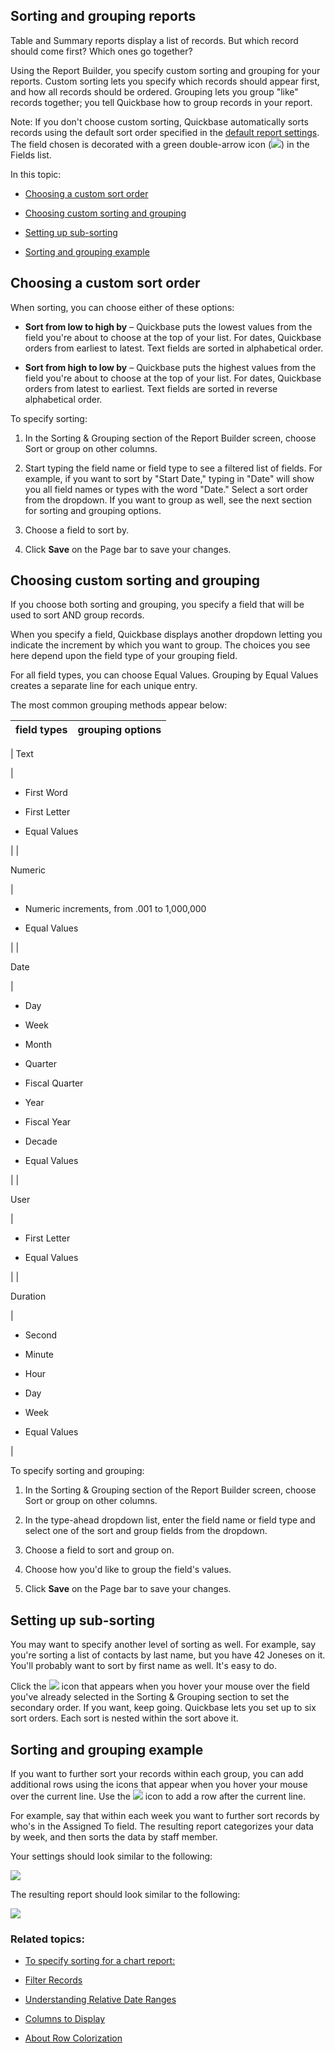 ## Sorting and grouping reports

Table and Summary reports display a list of records. But which record should come first? Which ones go together?

Using the Report Builder, you specify custom sorting and grouping for your reports. Custom sorting lets you specify which records should appear first, and how all records should be ordered. Grouping lets you group "like" records together; you tell Quickbase how to group records in your report.

Note: If you don't choose custom sorting, Quickbase automatically sorts records using the default sort order specified in the [default report settings](https://helpv2.quickbase.com/hc/en-us/articles/4570348881300-Setting-reporting-defaults-). The field chosen is decorated with a green double-arrow icon (![](https://helpv2.quickbase.com/hc/article_attachments/4572849605652/defsorticon.png)) in the Fields list.

In this topic:

-   [Choosing a custom sort order](https://helpv2.quickbase.com/hc/en-us/articles/4570409135252-Sorting-and-grouping-reports#Choosing_a_custom_sort_order)
    
-   [Choosing custom sorting and grouping](https://helpv2.quickbase.com/hc/en-us/articles/4570409135252-Sorting-and-grouping-reports#Choosing_custom_sorting_and_grouping)
    
-   [Setting up sub-sorting](https://helpv2.quickbase.com/hc/en-us/articles/4570409135252-Sorting-and-grouping-reports#Setting_up_sub-sorting)
    
-   [Sorting and grouping example](https://helpv2.quickbase.com/hc/en-us/articles/4570409135252-Sorting-and-grouping-reports#Sorting_and_grouping_example)
    

## Choosing a custom sort order

When sorting, you can choose either of these options:

-   **Sort from low to high by** – Quickbase puts the lowest values from the field you're about to choose at the top of your list. For dates, Quickbase orders from earliest to latest. Text fields are sorted in alphabetical order.
    
-   **Sort from high to low by** – Quickbase puts the highest values from the field you're about to choose at the top of your list. For dates, Quickbase orders from latest to earliest. Text fields are sorted in reverse alphabetical order.
    

To specify sorting:

1.  In the Sorting & Grouping section of the Report Builder screen, choose Sort or group on other columns.
    
2.  Start typing the field name or field type to see a filtered list of fields. For example, if you want to sort by "Start Date," typing in "Date" will show you all field names or types with the word "Date." Select a sort order from the dropdown. If you want to group as well, see the next section for sorting and grouping options.
    
3.  Choose a field to sort by.
    
4.  Click **Save** on the Page bar to save your changes.
    

## Choosing custom sorting and grouping

If you choose both sorting and grouping, you specify a field that will be used to sort AND group records.

When you specify a field, Quickbase displays another dropdown letting you indicate the increment by which you want to group. The choices you see here depend upon the field type of your grouping field.

For all field types, you can choose Equal Values. Grouping by Equal Values creates a separate line for each unique entry.

The most common grouping methods appear below:

| field types | grouping options |
| --- | --- |
| 
Text

 | 

-   First Word
    
-   First Letter
    
-   Equal Values
    

 |
| 

Numeric

 | 

-   Numeric increments, from .001 to 1,000,000
    
-   Equal Values
    

 |
| 

Date

 | 

-   Day
    
-   Week
    
-   Month
    
-   Quarter
    
-   Fiscal Quarter
    
-   Year
    
-   Fiscal Year
    
-   Decade
    
-   Equal Values
    

 |
| 

User

 | 

-   First Letter
    
-   Equal Values
    

 |
| 

Duration

 | 

-   Second
    
-   Minute
    
-   Hour
    
-   Day
    
-   Week
    
-   Equal Values
    

 |

To specify sorting and grouping:

1.  In the Sorting & Grouping section of the Report Builder screen, choose Sort or group on other columns.
    
2.  In the type-ahead dropdown list, enter the field name or field type and select one of the sort and group fields from the dropdown.
    
3.  Choose a field to sort and group on.
    
4.  Choose how you'd like to group the field's values.
    
5.  Click **Save** on the Page bar to save your changes.
    

## Setting up sub-sorting

You may want to specify another level of sorting as well. For example, say you're sorting a list of contacts by last name, but you have 42 Joneses on it. You'll probably want to sort by first name as well. It's easy to do.

Click the ![](https://helpv2.quickbase.com/hc/article_attachments/4572793303316/plusicon.png) icon that appears when you hover your mouse over the field you've already selected in the Sorting & Grouping section to set the secondary order. If you want, keep going. Quickbase lets you set up to six sort orders. Each sort is nested within the sort above it.

## Sorting and grouping example

If you want to further sort your records within each group, you can add additional rows using the icons that appear when you hover your mouse over the current line. Use the ![](https://helpv2.quickbase.com/hc/article_attachments/4572793303316/plusicon.png) icon to add a row after the current line.

For example, say that within each week you want to further sort records by who's in the Assigned To field. The resulting report categorizes your data by week, and then sorts the data by staff member.

Your settings should look similar to the following:

![](https://helpv2.quickbase.com/hc/article_attachments/4572871471380/sort_grp_set2.png)

The resulting report should look similar to the following:

![](https://helpv2.quickbase.com/hc/article_attachments/4572899294612/groupex2.png)

### Related topics:

-   [To specify sorting for a chart report:](https://helpv2.quickbase.com/hc/en-us/articles/4570315165972-Sorting-Chart-Data-)
    
-   [Filter Records](https://helpv2.quickbase.com/hc/en-us/articles/4570137000980-Filter-Records-)
    
-   [Understanding Relative Date Ranges](https://helpv2.quickbase.com/hc/en-us/articles/4570263936660-Understanding-Relative-Date-Ranges-)
    
-   [Columns to Display](https://helpv2.quickbase.com/hc/en-us/articles/4570310548628-Columns-to-Display-)
    
-   [About Row Colorization](https://helpv2.quickbase.com/hc/en-us/articles/4570391002260-Color-coding-in-reports-)